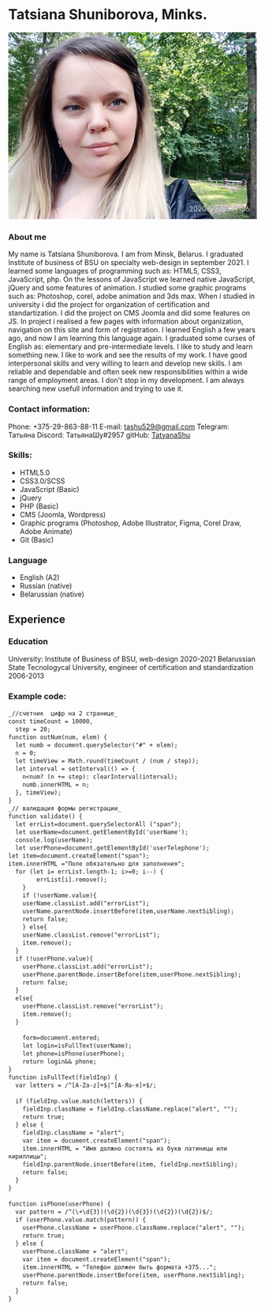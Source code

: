 # Tatsiana Shuniborova, Minks.
![Tatsiana Shuniborova](img/IMG_20200912_120604.jpg "Tatsiana Shuniborova")

### **About me** 


My name is Tatsiana  Shuniborova. I am from Minsk, Belarus. I graduated Institute of business of BSU on specialty web-design in september 2021. I learned some languages of programming such as: HTML5, CSS3, JavaScript, php. On the lessons of JavaScript we learned native JavaScript, jQuery and some features of animation. I studied some graphic programs such as: Photoshop, corel, adobe animation and 3ds max. 
When i studied in university i did the project for organization of certification and standartization. I did the project on CMS Joomla and did some features on JS. In project i realised a few pages with information about organization, navigation on this site and form of registration.
I learned English a few years ago, and now I am learning this language  again. I graduated some curses of English as: elementary and pre-intermediate levels. 
I like to study and learn something new. I like to work and see the results of my work.
I have good interpersonal skills and very willing to learn and develop new skills. I am reliable and dependable and often seek new responsibilities within a wide range of employment areas. I don't stop in my development. I am always searching new usefull information and trying to use it.  


### **Contact information:**
Phone: +375-29-863-88-11
E-mail: tashu529@gmail.com
Telegram: Татьяна
Discord: ТатьянаШу#2957
gitHub: [TatyanaShu](https://github.com/TatyanaShu?tab=repositories "github TatyanaShu")
### **Skills:**


* HTML5.0
* CSS3.0/SCSS
* JavaScript (Basic)
* jQuery
* PHP (Basic)
* CMS (Joomla, Wordpress)
* Graphic programs (Photoshop, Adobe Illustrator, Figma, Corel Draw, Adobe Animate)
* Git (Basic)


### **Language**
+ English (A2)
+ Russian (native)
+ Belarussian (native)
## **Experience**
### **Education**
University: Institute of Business of BSU, web-design 2020-2021
Belarussian State Tecnologycal University, engineer of certification and standardization 2006-2013

### **Example code:**

```
_//счетчик  цифр на 2 странице_
const timeCount = 10000,
  step = 20;
function outNum(num, elem) {
  let numb = document.querySelector("#" + elem);
  n = 0;
  let timeView = Math.round(timeCount / (num / step));
  let interval = setInterval(() => {
    n<num? (n += step): clearInterval(interval);
    numb.innerHTML = n;
  }, timeView);
}
_// валидация формы регистрации_
function validate() {
  let errList=document.querySelectorAll ("span");
  let userName=document.getElementById('userName');
  console.log(userName);
  let userPhone=document.getElementById('userTelephone');
let item=document.createElement("span"); 
item.innerHTML ="Поле обязательно для заполнения";
  for (let i= errList.length-1; i>=0; i--) {
        errList[i].remove();
    }
    if (!userName.value){
    userName.classList.add("errorList");
    userName.parentNode.insertBefore(item,userName.nextSibling);
    return false;
    } else{
    userName.classList.remove("errorList");
    item.remove();
  }
  if (!userPhone.value){
    userPhone.classList.add("errorList");
    userPhone.parentNode.insertBefore(item,userPhone.nextSibling);
    return false;
  }
  else{
    userPhone.classList.remove("errorList");
    item.remove();
  }
    
    form=document.entered;
    let login=isFullText(userName);
    let phone=isPhone(userPhone);
    return login&& phone;
}
function isFullText(fieldInp) {
  var letters = /^[A-Za-z]+$|^[А-Яа-я]+$/;

  if (fieldInp.value.match(letters)) {
    fieldInp.className = fieldInp.className.replace("alert", "");
    return true;
  } else {
    fieldInp.className = "alert";
    var item = document.createElement("span");
    item.innerHTML = "Имя должно состоять из букв латиницы или кириллицы";
    fieldInp.parentNode.insertBefore(item, fieldInp.nextSibling);
    return false;
  }
}

function isPhone(userPhone) {
  var pattern = /^(\+\d{3})(\d{2})(\d{3})(\d{2})(\d{2})$/;
  if (userPhone.value.match(pattern)) {
    userPhone.className = userPhone.className.replace("alert", "");
    return true;
  } else {
    userPhone.className = "alert";
    var item = document.createElement("span");
    item.innerHTML = "Телефон должен быть формата +375...";
    userPhone.parentNode.insertBefore(item, userPhone.nextSibling);
    return false;
  }
}
```